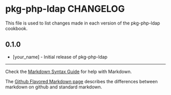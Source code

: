 # pkg-php-ldap CHANGELOG

This file is used to list changes made in each version of the pkg-php-ldap cookbook.

## 0.1.0
- [your_name] - Initial release of pkg-php-ldap

- - -
Check the [Markdown Syntax Guide](http://daringfireball.net/projects/markdown/syntax) for help with Markdown.

The [Github Flavored Markdown page](http://github.github.com/github-flavored-markdown/) describes the differences between markdown on github and standard markdown.
